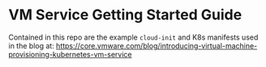 # VM Service Getting Started Guide

Contained in this repo are the example `cloud-init` and K8s manifests used in the blog at: <https://core.vmware.com/blog/introducing-virtual-machine-provisioning-kubernetes-vm-service>
